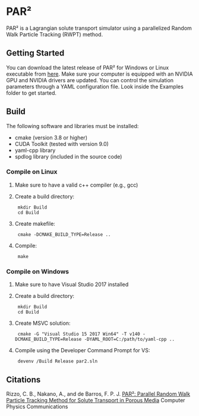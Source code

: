 # PAR²
PAR² is a Lagrangian solute transport simulator using a parallelized Random Walk Particle Tracking (RWPT) method.

## Getting Started
You can download the latest release of PAR² for Windows or Linux executable from [here](https://github.com/GerryR/par2/releases). Make sure your computer is equipped with an NVIDIA GPU and NVIDIA drivers are updated. You can control the simulation parameters through a YAML configuration file. Look inside the Examples folder to get started.

## Build
The following software and libraries must be installed:

* cmake (version 3.8 or higher)
* CUDA Toolkit (tested with version 9.0)
* yaml-cpp library
* spdlog library (included in the source code)

### Compile on Linux
1. Make sure to have a valid c++ compiler (e.g., gcc)
2. Create a build directory:

        mkdir Build  
        cd Build

2. Create makefile:

        cmake -DCMAKE_BUILD_TYPE=Release ..

3. Compile:

        make

### Compile on Windows
1. Make sure to have Visual Studio 2017 installed
2. Create a build directory:

        mkdir Build  
        cd Build

2. Create MSVC solution:

        cmake -G "Visual Studio 15 2017 Win64" -T v140 -DCMAKE_BUILD_TYPE=Release -DYAML_ROOT=C:/path/to/yaml-cpp ..

3. Compile using the Developer Command Prompt for VS:

        devenv /Build Release par2.sln

## Citations
Rizzo, C. B., Nakano, A., and de Barros, F. P. J. [PAR²: Parallel Random Walk Particle Tracking Method for Solute Transport in Porous Media](https://doi.org/10.1016/j.cpc.2019.01.013) Computer Physics Communications
